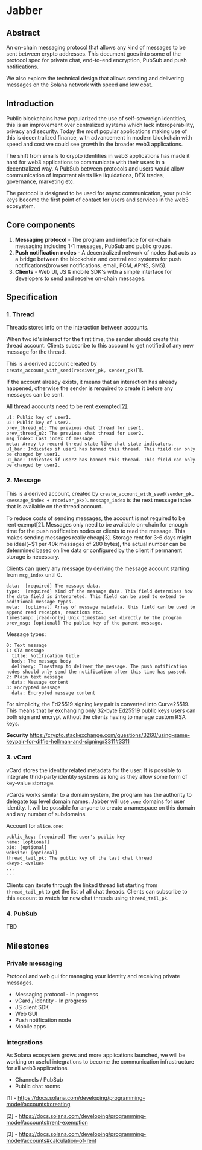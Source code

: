 # Jabber

## Abstract

An on-chain messaging protocol that allows any kind of messages to be sent between crypto addresses. This document goes into some of the protocol spec for private chat, end-to-end encryption, PubSub and push notifications.

We also explore the technical design that allows sending and delivering messages on the Solana network with speed and low cost.

## Introduction

Public blockchains have popularized the use of self-sovereign identities, this is an improvement over centralized systems which lack interoperability, privacy and security. Today the most popular applications making use of this is decentralized finance, with advancement in modern blockchain with speed and cost we could see growth in the broader web3 applications.

The shift from emails to crypto identities in web3 applications has made it hard for web3 applications to communicate with their users in a decentralized way. A PubSub between protocols and users would allow communication of important alerts like liquidations, DEX trades, governance, marketing etc.

The protocol is designed to be used for async communication, your public keys become the first point of contact for users and services in the web3 ecosystem.

## Core components

1. **Messaging protocol** - The program and interface for on-chain messaging including 1-1 messages, PubSub and public groups.
2. **Push notification nodes** - A decentralized network of nodes that acts as a bridge between the blockchain and centralized systems for push notifications(browser notifications, email, FCM, APNS, SMS).
3. **Clients** - Web UI, JS & mobile SDK's with a simple interface for developers to send and receive on-chain messages.

## Specification

### 1. Thread

Threads stores info on the interaction between accounts. 

When two id's interact for the first time, the sender should create this thread account. Clients subscribe to this account to get notified of any new message for the thread.

This is a derived account created by `create_account_with_seed(receiver_pk, sender_pk)`[1].

If the account already exists, it means that an interaction has already happened, otherwise the sender is rerquired to create it before any messages can be sent.

All thread accounts need to be rent exempted[2].

```
u1: Public key of user1.
u2: Public key of user2.
prev_thread_u1: The previous chat thread for user1.
prev_thread_u2: The previous chat thread for user2.
msg_index: Last index of message
meta: Array to record thread state like chat state indicators.
u1_ban: Indicates if user1 has banned this thread. This field can only be changed by user1.
u2_ban: Indicates if user2 has banned this thread. This field can only be changed by user2.
```

### 2. Message

This is a derived account, created by `create_account_with_seed(sender_pk, <message_index + receiver_pk>)`.
`message_index` is the next message index that is available on the thread account.

To reduce costs of sending messages, the account is not required to be rent exempt[2]. Messages only need to be available on-chain for enough time for the push notification nodes or clients to read the message. This makes sending messages really cheap[3]. Storage rent for 3-6 days might be ideal(~$1 per 40k messages of 280 bytes), the actual number can be determined based on live data or configured by the client if permanent storage is necessary.

Clients can query any message by deriving the message account starting from `msg_index` until 0.

```
data:  [required] The message data.
type:  [required] Kind of the message data. This field determines how the data field is interpreted. This field can be used to extend to additional message types.
meta:  [optional] Array of message metadata, this field can be used to append read receipts, reactions etc.
timestamp: [read-only] Unix timestamp set directly by the program
prev_msg: [optional] The public key of the parent message.
```

Message types:

```
0: Text message
1: CTA message
  title: Notification title
  body: The message body
  delivery: Timestamp to deliver the message. The push notification nodes should only send the notification after this time has passed.
2: Plain text message
  data: Message content
3: Encrypted message
  data: Encrypted message content
```

For simplicity, the Ed25519 signing key pair is converted into Curve25519. This means that by exchanging only 32-byte Ed25519 public keys users can both sign and encrypt without the clients having to manage custom RSA keys.

**Security** https://crypto.stackexchange.com/questions/3260/using-same-keypair-for-diffie-hellman-and-signing/3311#3311

### 3. vCard

vCard stores the identity related metadata for the user. It is possible to integrate thrid-party identity systems as long as they allow some form of key-value storrage. 

vCards works similar to a domain system, the program has the authority to delegate top level domain names. Jabber will use `.one` domains for user identity. It will be possible for anyone to create a namespace on this domain and any number of subdomains. 

Account for `alice.one`:

```
public_key: [required] The user's public key
name: [optional]
bio: [optional]
website: [optional]
thread_tail_pk: The public key of the last chat thread
<key>: <value>
...
...
```

Clients can iterate through the linked thread list starting from `thread_tail_pk` to get the list of all chat threads. Clients can subscribe to this account to watch for new chat threads using `thread_tail_pk`.

### 4. PubSub

TBD

## Milestones

### Private messaging
Protocol and web gui for managing your identity and receiving private messages.
- Messaging protocol - In progress
- vCard / identity - In progress
- JS client SDK
- Web GUI
- Push notification node
- Mobile apps

### Integrations
As Solana ecosystem grows and more applications launched, we will be working on useful integrations to become the communication infrastructure for all web3 applications.
- Channels / PubSub
- Public chat rooms


[1] - https://docs.solana.com/developing/programming-model/accounts#creating

[2] - https://docs.solana.com/developing/programming-model/accounts#rent-exemption

[3] - https://docs.solana.com/developing/programming-model/accounts#calculation-of-rent
